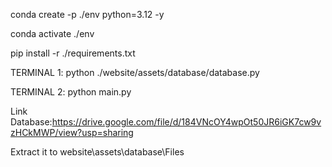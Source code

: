 conda create -p ./env python=3.12 -y

conda activate ./env

pip install -r ./requirements.txt


TERMINAL 1: python ./website/assets/database/database.py

TERMINAL 2: python main.py

Link Database:https://drive.google.com/file/d/184VNcOY4wpOt50JR6iGK7cw9vzHCkMWP/view?usp=sharing

Extract it to website\assets\database\Files
